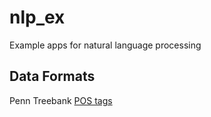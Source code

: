# nlp_ex
Example apps for natural language processing

## Data Formats
Penn Treebank [POS tags](http://www.clips.ua.ac.be/pages/mbsp-tags)
